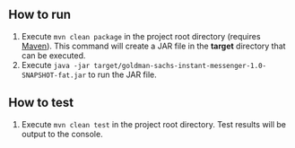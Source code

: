 ## How to run
1. Execute `mvn clean package` in the project root directory (requires [Maven](https://maven.apache.org/)). This command will create a JAR file in the **target** directory that can be executed.
2. Execute `java -jar target/goldman-sachs-instant-messenger-1.0-SNAPSHOT-fat.jar` to run the JAR file.

## How to test
1. Execute `mvn clean test` in the project root directory. Test results will be output to the console.
